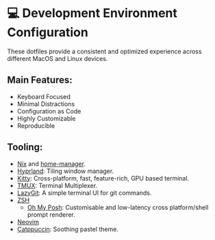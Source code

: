 # 💻 Development Environment Configuration

These dotfiles provide a consistent and optimized experience across different MacOS and Linux devices.

## Main Features:

- Keyboard Focused
- Minimal Distractions
- Configuration as Code
- Highly Customizable
- Reproducible

## Tooling:
- [Nix](https://nixos.org/) and [home-manager](https://github.com/nix-community/home-manager).
- [Hyprland](https://hyprland.org/): Tiling window manager.
- [Kitty](https://sw.kovidgoyal.net/kitty/): Cross-platform, fast, feature-rich, GPU based terminal.
- [TMUX](https://github.com/tmux/tmux): Terminal Multiplexer.
- [LazyGit](https://github.com/jesseduffield/lazygit): A simple terminal UI for git commands.
- [ZSH](https://zsh.sourceforge.io/)
  - [Oh My Posh](https://ohmyposh.dev/): Customisable and low-latency cross platform/shell prompt renderer.
- [Neovim](https://neovim.io/)
- [Catppuccin](https://catppuccin.com/): Soothing pastel theme.


